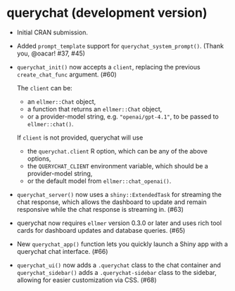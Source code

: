 # querychat (development version)

* Initial CRAN submission.

* Added `prompt_template` support for `querychat_system_prompt()`. (Thank you, @oacar! #37, #45)

* `querychat_init()` now accepts a `client`, replacing the previous `create_chat_func` argument. (#60)

  The `client` can be:

  * an `ellmer::Chat` object,
  * a function that returns an `ellmer::Chat` object,
  * or a provider-model string, e.g. `"openai/gpt-4.1"`, to be passed to `ellmer::chat()`.

  If `client` is not provided, querychat will use

  * the `querychat.client` R option, which can be any of the above options,
  * the `QUERYCHAT_CLIENT` environment variable, which should be a provider-model string,
  * or the default model from `ellmer::chat_openai()`.

* `querychat_server()` now uses a `shiny::ExtendedTask` for streaming the chat response, which allows the dashboard to update and remain responsive while the chat response is streaming in. (#63)

* querychat now requires `ellmer` version 0.3.0 or later and uses rich tool cards for dashboard updates and database queries. (#65)

* New `querychat_app()` function lets you quickly launch a Shiny app with a querychat chat interface. (#66)

* `querychat_ui()` now adds a `.querychat` class to the chat container and `querychat_sidebar()` adds a `.querychat-sidebar` class to the sidebar, allowing for easier customization via CSS. (#68)
